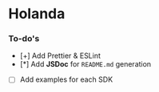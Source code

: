# Holanda

### To-do's

- [+] Add Prettier & ESLint
- [*] Add **JSDoc** for `README.md` generation
- [ ] Add examples for each SDK
